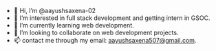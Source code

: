 - 👋 Hi, I’m @aayushsaxena-02
- 👀 I’m interested in full stack development and getting intern in GSOC.
- 🌱 I’m currently learning web development.
- 💞️ I’m looking to collaborate on web development projects.
- 📫 contact me through my email: aayushsaxena507@gmail.com.

<!---
aayushsaxena-02/aayushsaxena-02 is a ✨ special ✨ repository because its `README.md` (this file) appears on your GitHub profile.
You can click the Preview link to take a look at your changes.
--->
